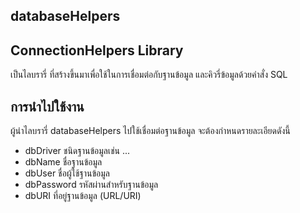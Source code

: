 ## databaseHelpers
## ConnectionHelpers Library
เป็นไลบรารี่ ที่สร้างขึ้นมาเพื่อใช้ในการเชื่อมต่อกับฐานข้อมูล และคิวรี่ข้อมูลด้วยคำสั่ง SQL

## การนำไปใช้งาน
ผู้นำไลบรารี่ databaseHelpers ไปใช้เชื่อมต่อฐานข้อมูล จะต้องกำหนดรายละเอียดดังนี้
- dbDriver ชนิดฐานข้อมูลเช่น ...
- dbName ชื่อฐานข้อมูล
- dbUser ชื่อผู้ใช้ฐานข้อมูล
- dbPassword รหัสผ่านสำหรับฐานข้อมูล
- dbURI ที่อยู่ฐานข้อมูล (URL/URI)
